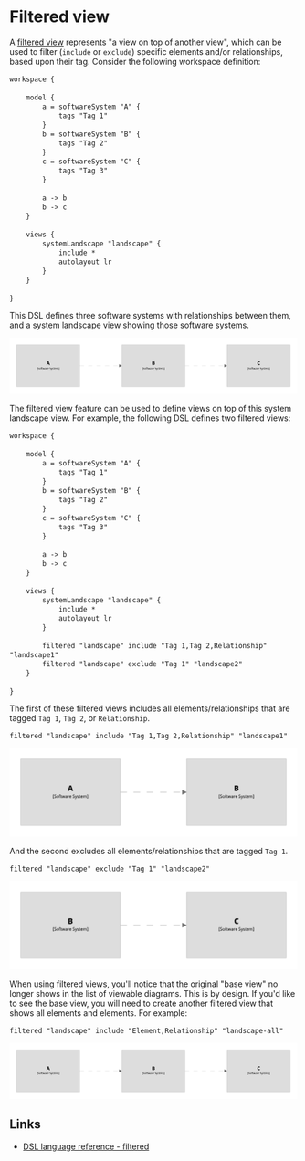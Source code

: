 # Filtered view

A [filtered view](https://structurizr.com/help/filtered-views) represents "a view on top of another view", which can be used to filter (`include` or `exclude`) specific elements and/or relationships, based upon their tag. Consider the following workspace definition:

```
workspace {

    model {
        a = softwareSystem "A" {
            tags "Tag 1"
        }
        b = softwareSystem "B" {
            tags "Tag 2"
        }
        c = softwareSystem "C" {
            tags "Tag 3"
        }
        
        a -> b
        b -> c
    }
    
    views {
        systemLandscape "landscape" {
            include *
            autolayout lr
        }
    }
        
}
```

This DSL defines three software systems with relationships between them, and a system landscape view showing those software systems.

[![](example-1.png)](http://structurizr.com/dsl?src=https://raw.githubusercontent.com/structurizr/dsl/master/docs/cookbook/filtered-view/example-1.dsl)

The filtered view feature can be used to define views on top of this system landscape view. For example, the following DSL defines two filtered views:

```
workspace {

    model {
        a = softwareSystem "A" {
            tags "Tag 1"
        }
        b = softwareSystem "B" {
            tags "Tag 2"
        }
        c = softwareSystem "C" {
            tags "Tag 3"
        }
        
        a -> b
        b -> c
    }
    
    views {
        systemLandscape "landscape" {
            include *
            autolayout lr
        }
        
        filtered "landscape" include "Tag 1,Tag 2,Relationship" "landscape1"
        filtered "landscape" exclude "Tag 1" "landscape2"
    }
        
}
```

The first of these filtered views includes all elements/relationships that are tagged `Tag 1`, `Tag 2`, or `Relationship`.

```
filtered "landscape" include "Tag 1,Tag 2,Relationship" "landscape1"
```

[![](example-2-1.png)](http://structurizr.com/dsl?src=https://raw.githubusercontent.com/structurizr/dsl/master/docs/cookbook/filtered-view/example-2.dsl&view=landscape1)

And the second excludes all elements/relationships that are tagged `Tag 1`.

```
filtered "landscape" exclude "Tag 1" "landscape2"
```

[![](example-2-2.png)](http://structurizr.com/dsl?src=https://raw.githubusercontent.com/structurizr/dsl/master/docs/cookbook/filtered-view/example-2.dsl&view=landscape2)

When using filtered views, you'll notice that the original "base view" no longer shows in the list of viewable diagrams. This is by design. If you'd like to see the base view, you will need to create another filtered view that shows all elements and elements. For example:

```
filtered "landscape" include "Element,Relationship" "landscape-all"
```

[![](example-3.png)](http://structurizr.com/dsl?src=https://raw.githubusercontent.com/structurizr/dsl/master/docs/cookbook/filtered-view/example-3.dsl&view=landscape-all)

## Links

- [DSL language reference - filtered](https://github.com/structurizr/dsl/blob/master/docs/language-reference.md#filtered-view)